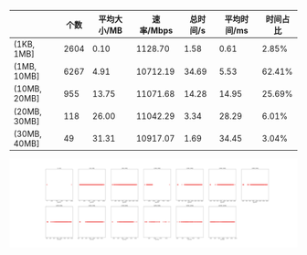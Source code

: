 |   |个数|平均大小/MB|速率/Mbps|总时间/s|平均时间/ms|时间占比|
|---|---|---|---|---|---|---|
|(1KB, 1MB]|2604|0.10|1128.70|1.58|0.61|2.85%|
|(1MB, 10MB]|6267|4.91|10712.19|34.69|5.53|62.41%|
|(10MB, 20MB]|955|13.75|11071.68|14.28|14.95|25.69%|
|(20MB, 30MB]|118|26.00|11042.29|3.34|28.29|6.01%|
|(30MB, 40MB]|49|31.31|10917.07|1.69|34.45|3.04%|

![](./速率分布.jpg)
